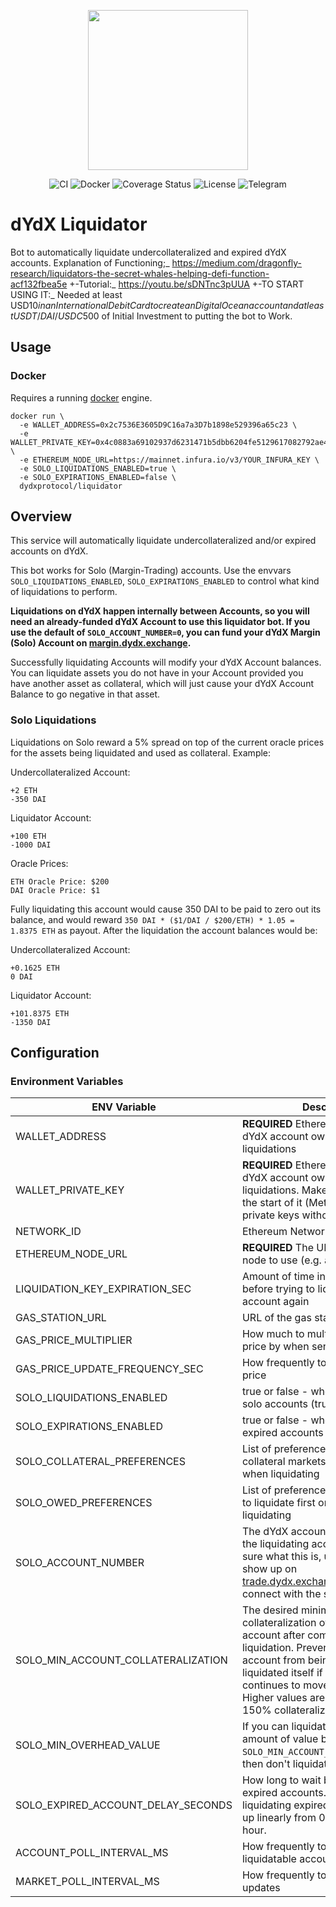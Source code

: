 <p align="center"><img src="https://s3.amazonaws.com/dydx-assets/logo_large_white.png" width="256" /></p>

<div align="center">
  <a href="https://circleci.com/gh/dydxprotocol/workflows/liquidator/tree/master" style="text-decoration:none;">
    <img src="https://img.shields.io/circleci/project/github/dydxprotocol/liquidator.svg" alt='CI' />
  </a>
  <a href='https://hub.docker.com/r/dydxprotocol/liquidator' style="text-decoration:none;">
    <img src='https://img.shields.io/badge/docker-container-blue.svg?longCache=true' alt='Docker' />
  </a>
  <a href='https://coveralls.io/github/dydxprotocol/liquidator' style="text-decoration:none;">
    <img src='https://coveralls.io/repos/github/dydxprotocol/liquidator/badge.svg?t=toKMwT' alt='Coverage Status' />
  </a>
  <a href='https://github.com/dydxprotocol/solo/blob/master/LICENSE' style="text-decoration:none;">
    <img src='https://img.shields.io/github/license/dydxprotocol/protocol.svg?longCache=true' alt='License' />
  </a>
  <a href='https://t.me/joinchat/GBnMlBb9mQblQck2pThTgw' style="text-decoration:none;">
    <img src='https://img.shields.io/badge/chat-on%20telegram-9cf.svg?longCache=true' alt='Telegram' />
  </a>
</div>

# dYdX Liquidator

Bot to automatically liquidate undercollateralized and expired dYdX accounts. Explanation of Functioning;_ https://medium.com/dragonfly-research/liquidators-the-secret-whales-helping-defi-function-acf132fbea5e
+-Tutorial:_ https://youtu.be/sDNTnc3pUUA
+-TO START USING IT:_ Needed at least USD$10 in an International Debit Card to create an DigitalOcean account and at least USDT/DAI/USDC$500 of Initial Investment to putting the bot to Work.

## Usage

### Docker

Requires a running [docker](https://docker.com) engine.

```
docker run \
  -e WALLET_ADDRESS=0x2c7536E3605D9C16a7a3D7b1898e529396a65c23 \
  -e WALLET_PRIVATE_KEY=0x4c0883a69102937d6231471b5dbb6204fe5129617082792ae468d01a3f362318 \
  -e ETHEREUM_NODE_URL=https://mainnet.infura.io/v3/YOUR_INFURA_KEY \
  -e SOLO_LIQUIDATIONS_ENABLED=true \
  -e SOLO_EXPIRATIONS_ENABLED=false \
  dydxprotocol/liquidator
```

## Overview

This service will automatically liquidate undercollateralized and/or expired accounts on dYdX.

This bot works for Solo (Margin-Trading) accounts. Use the envvars `SOLO_LIQUIDATIONS_ENABLED`, `SOLO_EXPIRATIONS_ENABLED` to control what kind of liquidations to perform.

**Liquidations on dYdX happen internally between Accounts, so you will need an already-funded dYdX Account to use this liquidator bot. If you use the default of `SOLO_ACCOUNT_NUMBER=0`, you can fund your dYdX Margin (Solo) Account on [margin.dydx.exchange](https://margin.dydx.exchange).**

Successfully liquidating Accounts will modify your dYdX Account balances. You can liquidate assets you do not have in your Account provided you have another asset as collateral, which will just cause your dYdX Account Balance to go negative in that asset.

### Solo Liquidations
Liquidations on Solo reward a 5% spread on top of the current oracle prices for the assets being liquidated and used as collateral. Example:

Undercollateralized Account:
```
+2 ETH
-350 DAI
```

Liquidator Account:
```
+100 ETH
-1000 DAI
```

Oracle Prices:
```
ETH Oracle Price: $200
DAI Oracle Price: $1
```

Fully liquidating this account would cause 350 DAI to be paid to zero out its balance, and would reward `350 DAI * ($1/DAI / $200/ETH) * 1.05 = 1.8375 ETH` as payout. After the liquidation the account balances would be:


Undercollateralized Account:
```
+0.1625 ETH
0 DAI
```

Liquidator Account:
```
+101.8375 ETH
-1350 DAI
```

## Configuration

### Environment Variables

|ENV Variable|Description|
|-|-|
|WALLET_ADDRESS|**REQUIRED** Ethereum address of the dYdX account owner that will do the liquidations
|WALLET_PRIVATE_KEY|**REQUIRED** Ethereum private key the dYdX account owner that will do the liquidations. Make sure that "0x" is at the start of it (MetaMask exports private keys without it).|
|NETWORK_ID|Ethereum Network ID|
|ETHEREUM_NODE_URL|**REQUIRED** The URL of the Ethereum node to use (e.g. an infura url)|
|LIQUIDATION_KEY_EXPIRATION_SEC|Amount of time in seconds to wait before trying to liquidate the same account again|300|
|GAS_STATION_URL|URL of the gas station API to use|
|GAS_PRICE_MULTIPLIER|How much to multiply the `fast` gas price by when sending transactions|
|GAS_PRICE_UPDATE_FREQUENCY_SEC|How frequently to update the gas price|
|SOLO_LIQUIDATIONS_ENABLED|true or false - whether to liquidate solo accounts (true by default)|
|SOLO_EXPIRATIONS_ENABLED|true or false - whether to liquidate expired accounts (false by default)|
|SOLO_COLLATERAL_PREFERENCES|List of preferences for which collateral markets to receive first when liquidating|
|SOLO_OWED_PREFERENCES|List of preferences for which markets to liquidate first on an account when liquidating|
|SOLO_ACCOUNT_NUMBER|The dYdX account number to use for the liquidating account. If you're not sure what this is, use 0. This will show up on [trade.dydx.exchange/account](https://trade.dydx.exchange/account) if you connect with the same wallet.|
|SOLO_MIN_ACCOUNT_COLLATERALIZATION|The desired minimum collateralization of the liquidator account after completing a liquidation. Prevents the liquidator account from being at risk of being liquidated itself if the price of assets continues to move in some direction. Higher values are safer. e.g. 0.5 = 150% collateralization|
|SOLO_MIN_OVERHEAD_VALUE|If you can liquidate less than this amount of value before hitting `SOLO_MIN_ACCOUNT_COLLATERALIZATION`, then don't liquidate. (1 USD = 1e36)|
|SOLO_EXPIRED_ACCOUNT_DELAY_SECONDS|How long to wait before liquidating expired accounts. The spread for liquidating expired accounts ramps up linearly from 0% to 5% over 1 hour.|
|ACCOUNT_POLL_INTERVAL_MS|How frequently to poll for liquidatable accounts|
|MARKET_POLL_INTERVAL_MS|How frequently to poll for market updates|
